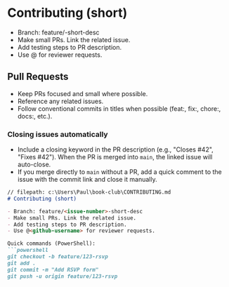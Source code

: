 # Contributing (short)

- Branch: feature/<issue-number>-short-desc
- Make small PRs. Link the related issue.
- Add testing steps to PR description.
- Use @<github-username> for reviewer requests.

## Pull Requests

- Keep PRs focused and small where possible.
- Reference any related issues.
- Follow conventional commits in titles when possible (feat:, fix:, chore:, docs:, etc.).

### Closing issues automatically

- Include a closing keyword in the PR description (e.g., "Closes #42", "Fixes #42"). When the PR is merged into `main`, the linked issue will auto-close.
- If you merge directly to `main` without a PR, add a quick comment to the issue with the commit link and close it manually.
```markdown
// filepath: c:\Users\Paul\book-club\CONTRIBUTING.md
# Contributing (short)

- Branch: feature/<issue-number>-short-desc
- Make small PRs. Link the related issue.
- Add testing steps to PR description.
- Use @<github-username> for reviewer requests.

Quick commands (PowerShell):
```powershell
git checkout -b feature/123-rsvp
git add .
git commit -m "Add RSVP form"
git push -u origin feature/123-rsvp
```
```